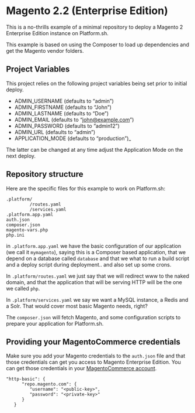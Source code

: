 # Magento 2.2 (Enterprise Edition)

This is a no-thrills example of a minimal repository to deploy a Magento 2 Enterprise Edition instance on Platform.sh.

This example is based on using the Composer to load up dependencies and get the Magento vendor folders.

## Project Variables

This project relies on the following project variables being set prior to initial deploy.

- ADMIN_USERNAME (defaults to “admin”)
- ADMIN_FIRSTNAME (defaults to “John”)
- ADMIN_LASTNAME (defaults to “Doe”)
- ADMIN_EMAIL (defaults to “john@example.com”)
- ADMIN_PASSWORD (defaults to “admin12”)
- ADMIN_URL (defaults to “admin”)
- APPLICATION_MODE (defaults to “production”)_

The latter can be changed at any time adjust the Application Mode on the next deploy.

## Repository structure

Here are the specific files for this example to work on Platform.sh:

```
.platform/
         /routes.yaml
         /services.yaml
.platform.app.yaml
auth.json
composer.json
magento-vars.php
php.ini
```

in `.platform.app.yaml` we have the basic configuration of our application (we call it `mymagento`), saying this is a
Composer based application, that we depend on a database called `database` and that we what to run a build script and a
deploy script during deployment.. and also set up some crons.

In `.platform/routes.yaml` we just say that we will redirect www to the naked domain, and that the application that
will be serving HTTP will be the one we called `php`.

In `.platform/services.yaml` we say we want a MySQL instance, a Redis and a Solr. That would cover most basic Magento
needs, right?

The `composer.json` will fetch Magento, and some configuration scripts to prepare your application
for Platform.sh.

## Providing your MagentoCommerce credentials
Make sure you add your Magento credentials to the `auth.json` file and that those credentials can get you access to Magento Enterprise Edition. You can get those credentials in your [MagentoCommerce account][1].

```
"http-basic": {
      "repo.magento.com": {
         "username": "<public-key>",
         "password": "<private-key>"
      }
   }
```

[1]:	https://www.magentocommerce.com/magento-connect/customerdata/accessKeys/list/